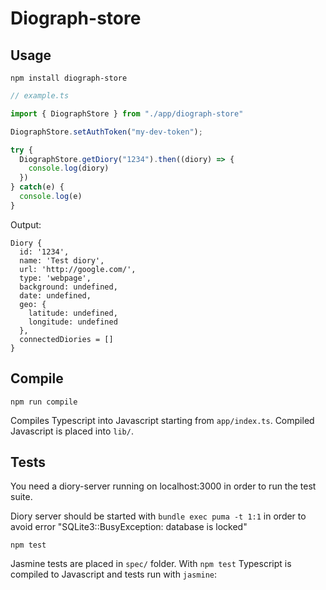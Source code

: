 # Diograph-store

## Usage

```
npm install diograph-store
```

```typescript
// example.ts

import { DiographStore } from "./app/diograph-store"

DiographStore.setAuthToken("my-dev-token");

try {
  DiographStore.getDiory("1234").then((diory) => {
    console.log(diory)
  })
} catch(e) {
  console.log(e)
}
```

Output:
```
Diory {
  id: '1234',
  name: 'Test diory',
  url: 'http://google.com/',
  type: 'webpage',
  background: undefined,
  date: undefined,
  geo: {
    latitude: undefined,
    longitude: undefined
  },
  connectedDiories = []
}
```

## Compile

```
npm run compile
```

Compiles Typescript into Javascript starting from `app/index.ts`.
Compiled Javascript is placed into `lib/`.

## Tests

You need a diory-server running on localhost:3000 in order to run the test suite.

Diory server should be started with `bundle exec puma -t 1:1` in order to avoid error "SQLite3::BusyException: database is locked"

```
npm test
```

Jasmine tests are placed in `spec/` folder.
With `npm test` Typescript is compiled to Javascript and tests run with `jasmine`:



